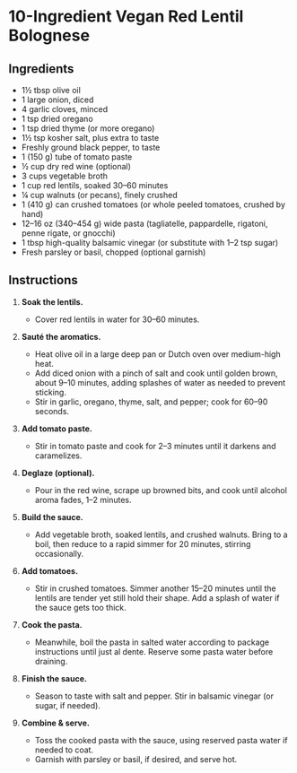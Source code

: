 # 10-Ingredient Vegan Red Lentil Bolognese

## Ingredients
- 1½ tbsp olive oil  
- 1 large onion, diced  
- 4 garlic cloves, minced  
- 1 tsp dried oregano  
- 1 tsp dried thyme (or more oregano)  
- 1½ tsp kosher salt, plus extra to taste  
- Freshly ground black pepper, to taste  
- 1 (150 g) tube of tomato paste  
- ½ cup dry red wine (optional)  
- 3 cups vegetable broth  
- 1 cup red lentils, soaked 30–60 minutes  
- ¼ cup walnuts (or pecans), finely crushed  
- 1 (410 g) can crushed tomatoes (or whole peeled tomatoes, crushed by hand)  
- 12–16 oz (340–454 g) wide pasta (tagliatelle, pappardelle, rigatoni, penne rigate, or gnocchi)  
- 1 tbsp high-quality balsamic vinegar (or substitute with 1–2 tsp sugar)  
- Fresh parsley or basil, chopped (optional garnish)

## Instructions

1. **Soak the lentils.**  
   - Cover red lentils in water for 30–60 minutes.

2. **Sauté the aromatics.**  
   - Heat olive oil in a large deep pan or Dutch oven over medium-high heat.  
   - Add diced onion with a pinch of salt and cook until golden brown, about 9–10 minutes, adding splashes of water as needed to prevent sticking.  
   - Stir in garlic, oregano, thyme, salt, and pepper; cook for 60–90 seconds.

3. **Add tomato paste.**  
   - Stir in tomato paste and cook for 2–3 minutes until it darkens and caramelizes.

4. **Deglaze (optional).**  
   - Pour in the red wine, scrape up browned bits, and cook until alcohol aroma fades, 1–2 minutes.

5. **Build the sauce.**  
   - Add vegetable broth, soaked lentils, and crushed walnuts. Bring to a boil, then reduce to a rapid simmer for 20 minutes, stirring occasionally.

6. **Add tomatoes.**  
   - Stir in crushed tomatoes. Simmer another 15–20 minutes until the lentils are tender yet still hold their shape. Add a splash of water if the sauce gets too thick.

7. **Cook the pasta.**  
   - Meanwhile, boil the pasta in salted water according to package instructions until just al dente. Reserve some pasta water before draining.

8. **Finish the sauce.**  
   - Season to taste with salt and pepper. Stir in balsamic vinegar (or sugar, if needed).

9. **Combine & serve.**  
   - Toss the cooked pasta with the sauce, using reserved pasta water if needed to coat.  
   - Garnish with parsley or basil, if desired, and serve hot.